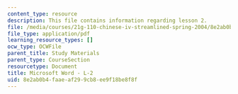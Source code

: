 ```yaml
---
content_type: resource
description: This file contains information regarding lesson 2.
file: /media/courses/21g-110-chinese-iv-streamlined-spring-2004/8e2ab0b4faaeaf299cb8ee9f18be8f8f_MIT21G_110S04_L2.pdf
file_type: application/pdf
learning_resource_types: []
ocw_type: OCWFile
parent_title: Study Materials
parent_type: CourseSection
resourcetype: Document
title: Microsoft Word - L-2
uid: 8e2ab0b4-faae-af29-9cb8-ee9f18be8f8f
---
```

